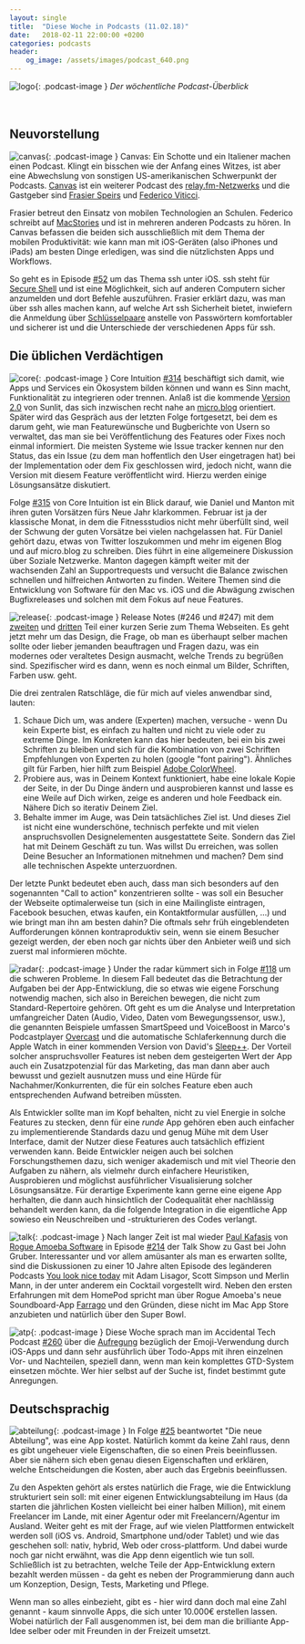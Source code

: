 ```yaml
---
layout: single
title:  "Diese Woche in Podcasts (11.02.18)"
date:   2018-02-11 22:00:00 +0200
categories: podcasts
header:
    og_image: /assets/images/podcast_640.png
---
```


![logo]{: .podcast-image } _Der wöchentliche Podcast-Überblick_ 
<br><br><br>

## Neuvorstellung

![canvas]{: .podcast-image } Canvas: Ein Schotte und ein Italiener machen einen Podcast. Klingt ein bisschen wie der Anfang eines Witzes, ist aber eine Abwechslung von sonstigen US-amerikanischen Schwerpunkt der Podcasts. [Canvas](https://relay.fm/canvas) ist ein weiterer Podcast des [relay.fm-Netzwerks](https://relay.fm) und die Gastgeber sind [Frasier Speirs](http://www.speirs.org) und [Federico Viticci](http://twitter.com/viticci). 

Frasier betreut den Einsatz von mobilen Technologien an Schulen. Federico schreibt auf [MacStories](https://macstories.net) und ist in mehreren anderen Podcasts zu hören. In Canvas befassen die beiden sich ausschließlich mit dem Thema der mobilen Produktivität: wie kann man mit iOS-Geräten (also iPhones und iPads) am besten Dinge erledigen, was sind die nützlichsten Apps und Workflows. 

So geht es in Episode [#52](https://relay.fm/canvas/52) um das Thema ssh unter iOS. ssh steht für [Secure Shell](https://de.wikipedia.org/wiki/Secure_Shell) und ist eine Möglichkeit, sich auf anderen Computern sicher anzumelden und dort Befehle auszuführen. Frasier erklärt dazu, was man über ssh alles machen kann, auf welche Art ssh Sicherheit bietet, inwiefern die Anmeldung über [Schlüsselpaare](https://de.wikipedia.org/wiki/Public-Key-Authentifizierung) anstelle von Passwörtern komfortabler und sicherer ist und die Unterschiede der verschiedenen Apps für ssh. 

## Die üblichen Verdächtigen

![core]{: .podcast-image } Core Intuition [#314](https://coreint.org/2018/01/episode-314-the-world-does-need-that/) beschäftigt sich damit, wie Apps und Services ein Ökosystem bilden können und wann es Sinn macht, Funktionalität zu integrieren oder trennen. Anlaß ist die kommende [Version 2.0](http://www.manton.org/tag/sunlit) von Sunlit, das sich inzwischen recht nahe an [micro.blog](https://micro.blog) orientiert. Später wird das Gespräch aus der letzten Folge fortgesetzt, bei dem es darum geht, wie man Featurewünsche und Bugberichte von Usern so verwaltet, das man sie bei Veröffentlichung des Features oder Fixes noch einmal informiert. Die meisten Systeme wie Issue tracker kennen nur den Status, das ein Issue (zu dem man hoffentlich den User eingetragen hat) bei der Implementation oder dem Fix geschlossen wird, jedoch nicht, wann die Version mit diesem Feature veröffentlicht wird. Hierzu werden einige Lösungsansätze diskutiert.

Folge [#315](https://coreint.org/2018/02/episode-315-causes-for-celebration/) von Core Intuition ist ein Blick darauf, wie Daniel und Manton mit ihren guten Vorsätzen fürs Neue Jahr klarkommen. Februar ist ja der klassische Monat, in dem die Fitnessstudios nicht mehr überfüllt sind, weil der Schwung der guten Vorsätze bei vielen nachgelassen hat. Für Daniel gehört dazu, etwas von Twitter loszukommen und mehr im eigenen Blog und auf micro.blog zu schreiben. Dies führt in eine allgemeinere Diskussion über Soziale Netzwerke. Manton dagegen kämpft weiter mit der wachsenden Zahl an Supportrequests und versucht die Balance zwischen schnellen und hilfreichen Antworten zu finden. Weitere Themen sind die Entwicklung von Software für den Mac vs. iOS und die Abwägung zwischen Bugfixreleases und solchen mit dem Fokus auf neue Features. 

![release]{: .podcast-image } Release Notes (#246 und #247) mit dem [zweiten](https://releasenotes.tv/246-animal-husbandry/) und [dritten](https://releasenotes.tv/247-an-elephant-rabbit-hole/) Teil einer kurzen Serie zum Thema Webseiten.  Es geht jetzt mehr um das Design, die Frage, ob man es überhaupt selber machen sollte oder lieber jemanden beauftragen und Fragen dazu, was ein modernes oder veraltetes Design ausmacht, welche Trends zu begrüßen sind. Spezifischer wird es dann, wenn es noch einmal um Bilder, Schriften, Farben usw. geht. 

Die drei zentralen Ratschläge, die für mich auf vieles anwendbar sind, lauten:
1. Schaue Dich um, was andere (Experten) machen, versuche - wenn Du kein Experte bist, es einfach zu halten und nicht zu viele oder zu extreme Dinge. Im Konkreten kann das hier bedeuten, bei ein bis zwei Schriften zu bleiben und sich für die Kombination von zwei Schriften Empfehlungen von Experten zu holen (google "font pairing"). Ähnliches gilt für Farben, hier hilft zum Beispiel [Adobe ColorWheel](https://color.adobe.com/de/create/color-wheel/).
2. Probiere aus, was in Deinem Kontext funktioniert, habe eine lokale Kopie der Seite, in der Du Dinge ändern und ausprobieren kannst und lasse es eine Weile auf Dich wirken, zeige es anderen und hole Feedback ein. Nähere Dich so iterativ Deinem Ziel.
3. Behalte immer im Auge, was Dein tatsächliches Ziel ist. Und dieses Ziel ist nicht eine wunderschöne, technisch perfekte und mit vielen anspruchsvollen Designelementen ausgestattete Seite. Sondern das Ziel hat mit Deinem Geschäft zu tun. Was willst Du erreichen, was sollen Deine Besucher an Informationen mitnehmen und machen? Dem sind alle technischen Aspekte unterzuordnen. 

Der letzte Punkt bedeutet eben auch, dass man sich besonders auf den sogenannten "Call to action" konzentrieren sollte - was soll ein Besucher der Webseite optimalerweise tun (sich in eine Mailingliste eintragen, Facebook besuchen, etwas kaufen, ein Kontaktformular ausfüllen, ...) und wie bringt man ihn am besten dahin? Die oftmals sehr früh eingeblendeten Aufforderungen können kontraproduktiv sein, wenn sie einem Besucher gezeigt werden, der eben noch gar nichts über den Anbieter weiß und sich zuerst mal informieren möchte. 

![radar]{: .podcast-image } Under the radar kümmert sich in Folge [#118](https://www.relay.fm/radar/118) um die schweren Probleme. In diesem Fall bedeutet das die Betrachtung der Aufgaben bei der App-Entwicklung, die so etwas wie eigene Forschung notwendig machen, sich also in Bereichen bewegen, die nicht zum Standard-Repertoire gehören. Oft geht es um die Analyse und Interpretation umfangreicher Daten (Audio, Video, Daten vom Bewegungssensor, usw.), die genannten Beispiele umfassen SmartSpeed und VoiceBoost in Marco's Podcastplayer [Overcast](https://overcast.fm) und die automatische Schlaferkennung durch die Apple Watch in einer kommenden Version von David's [Sleep++](https://itunes.apple.com/us/app/sleep++/id1038440371?mt=8). Der Vorteil solcher anspruchsvoller Features ist neben dem gesteigerten Wert der App auch ein Zusatzpotenzial für das Marketing, das man dann aber auch bewusst und gezielt ausnutzen muss und eine Hürde für Nachahmer/Konkurrenten, die für ein solches Feature eben auch entsprechenden Aufwand betreiben müssten. 

Als Entwickler sollte man im Kopf behalten, nicht zu viel Energie in solche Features zu stecken, denn für eine _runde_ App gehören eben auch einfacher zu implementierende Standards dazu und genug Mühe mit dem User Interface, damit der Nutzer diese Features auch tatsächlich effizient verwenden kann. Beide Entwickler neigen auch bei solchen Forschungsthemen dazu, sich weniger akademisch und mit viel Theorie den Aufgaben zu nähern, als vielmehr durch einfachere Heuristiken, Ausprobieren und möglichst ausführlicher Visualisierung solcher Lösungsansätze. Für derartige Experimente kann gerne eine eigene App herhalten, die dann auch hinsichtlich der Codequalität eher nachlässig behandelt werden kann, da die folgende Integration in die eigentliche App sowieso ein Neuschreiben und -strukturieren des Codes verlangt. 

![talk]{: .podcast-image } Nach langer Zeit ist mal wieder [Paul Kafasis](https://twitter.com/pbones) von [Rogue Amoeba Software](http://rogueamoeba.com) in Episode [#214](https://daringfireball.net/thetalkshow/2018/02/09/ep-214) der Talk Show zu Gast bei John Gruber. Interessanter und vor allem amüsanter als man es erwarten sollte, sind die Diskussionen zu einer 10 Jahre alten Episode des legänderen Podcasts [You look nice today](http://youlooknicetoday.com) mit Adam Lisagor, Scott Simpson und Merlin Mann, in der unter anderem ein Cocktail vorgestellt wird. Neben den ersten Erfahrungen mit dem HomePod spricht man über Rogue Amoeba's neue Soundboard-App [Farrago](https://rogueamoeba.com/farrago/) und den Gründen, diese nicht im Mac App Store anzubieten und natürlich über den Super Bowl. 

![atp]{: .podcast-image } Diese Woche sprach man im Accidental Tech Podcast [#260](http://atp.fm/episodes/260) über die [Aufregung](https://twitter.com/Sam0711er/status/959535639174746112) bezüglich der Emoji-Verwendung durch iOS-Apps und dann sehr ausführlich über Todo-Apps mit ihren einzelnen Vor- und Nachteilen, speziell dann, wenn man kein komplettes GTD-System einsetzen möchte. Wer hier selbst auf der Suche ist, findet bestimmt gute Anregungen. 

## Deutschsprachig

![abteilung]{: .podcast-image } In Folge [#25](https://www.dieneueabteilung.de/podcast/2018/2/6/25-preisfrage-wie-viel-kostet-eine-app) beantwortet "Die neue Abteilung", was eine App kostet. Natürlich kommt da keine Zahl raus, denn es gibt ungeheuer viele Eigenschaften, die so einen Preis beeinflussen. Aber sie nähern sich eben genau diesen Eigenschaften und erklären, welche Entscheidungen die Kosten, aber auch das Ergebnis beeinflussen. 

Zu den Aspekten gehört als erstes natürlich die Frage, wie die Entwicklung strukturiert sein soll: mit einer eigenen Entwicklungsabteilung im Haus (da starten die jährlichen Kosten vielleicht bei einer halben Million), mit einem Freelancer im Lande, mit einer Agentur oder mit Freelancern/Agentur im Ausland. Weiter geht es mit der Frage, auf wie vielen Plattformen entwickelt werden soll (iOS vs. Android, Smartphone und/oder Tablet) und wie das geschehen soll: nativ, hybrid, Web oder cross-plattform. Und dabei wurde noch gar nicht erwähnt, was die App denn eigentlich wie tun soll. Schließlich ist zu betrachten, welche Teile der App-Entwicklung extern bezahlt werden müssen - da geht es neben der Programmierung dann auch um Konzeption, Design, Tests, Marketing und Pflege. 

Wenn man so alles einbezieht, gibt es - hier wird dann doch mal eine Zahl genannt - kaum sinnvolle Apps, die sich unter 10.000€ erstellen lassen. Wobei natürlich der Fall ausgenommen ist, bei dem man die brilliante App-Idee selber oder mit Freunden in der Freizeit umsetzt. 

[logo]: /assets/images/podcast_180.png "Podcast logo"

[abteilung]: /assets/images/die_neue_abteilung_400x400.jpg "Die neue Abteilung"
[agents]: /assets/images/freeagents_artwork.png.jpg "Free Agents"
[analogue]: /assets/images/analogue_400.jpg "Analog(ue)"
[atp]: /assets/images/atp_400x400.jpg "Accidental Tech Podcast"
[b2w]: /assets/images/b2w_quarter.jpg "Back to Work"
[canvas]: /assets/images/canvas_400.jpg "Canvas"
[core]: /assets/images/coreint_400x400.png "Core Intuition"
[friday]: /assets/images/do_by_friday.jpg "Do by Friday"
[incomparable]: /assets/images/logo-theincomparable-1x.jpg "The Incomparable"
[mpu]: /assets/images/mpu_350.png "Mac Power Users"
[radar]: /assets/images/radar_artwork.png "Under the Radar"
[release]: /assets/images/release_notes_logo.png "Release Notes"
[talk]: /assets/images/talkshow_170x170bb.jpg "The Talk Show"
[timetable]: /assets/images/timetable.png "Timetable"